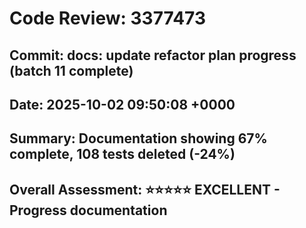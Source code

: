 # Code Review: 3377473
## Commit: docs: update refactor plan progress (batch 11 complete)
## Date: 2025-10-02 09:50:08 +0000
## Summary: Documentation showing 67% complete, 108 tests deleted (-24%)
## Overall Assessment: ⭐⭐⭐⭐⭐ EXCELLENT - Progress documentation
